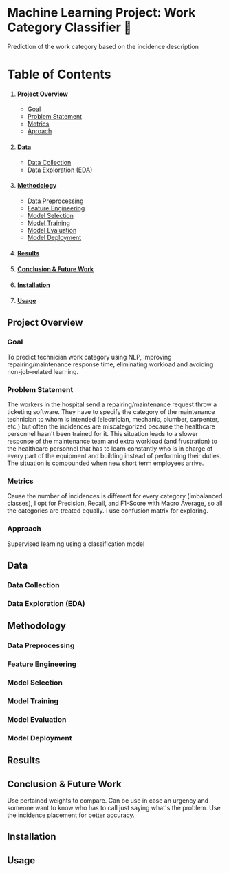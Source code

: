 # Machine Learning Project: Work Category Classifier 🚀
Prediction of the work category based on the incidence description
# Table of Contents
1. #### [Project Overview](#project-overview)
    - [Goal](#goal)
    - [Problem Statement](#problem-statement)
    - [Metrics](#metrics)
    - [Aproach](#approach)
2. #### [Data](#data-1)
    - [Data Collection](#data-collection)
    - [Data Exploration (EDA)](#data-exploration-eda)
3. #### [Methodology](#methodology-1)
    - [Data Preprocessing](#data-preprocessing)
    - [Feature Engineering](#feature-engineering-1)
    - [Model Selection](#model-selection)
    - [Model Training](#model-training)
    - [Model Evaluation](#model-evaluation)
    - [Model Deployment](#model-deployment)
4. #### [Results](#results-1)
5. #### [Conclusion & Future Work](#conclusion--future-work-1)
6. #### [Installation](#installation-1)
7. #### [Usage](#usage-1)


## Project Overview
### Goal
To predict technician work category using NLP, improving repairing/maintenance response time, eliminating workload and avoiding non-job-related learning.
### Problem Statement
The workers in the hospital send a repairing/maintenance request throw a ticketing software. They have to specify the category of the maintenance technician to whom is intended (electrician, mechanic, plumber, carpenter, etc.) but often the incidences are miscategorized because the healthcare personnel hasn't been trained for it. This situation leads to a slower response of the maintenance team and extra workload (and frustration) to the healthcare personnel that has to learn constantly who is in charge of every part of the equipment and building instead of performing their duties. The situation is compounded when new short term employees arrive.
### Metrics
Cause the number of incidences is different for every category (imbalanced classes), I opt for Precision, Recall, and F1-Score with Macro Average, so all the categories are treated equally. I use confusion matrix for exploring.

### Approach
Supervised learning using a classification model

## Data

### Data Collection

### Data Exploration (EDA)

## Methodology

### Data Preprocessing

### Feature Engineering

### Model Selection

### Model Training

### Model Evaluation

### Model Deployment

## Results

## Conclusion & Future Work
Use pertained weights to compare.
Can be use in case an urgency and someone want to know who has to call just saying what's the problem. Use the incidence placement for better accuracy.

## Installation

## Usage